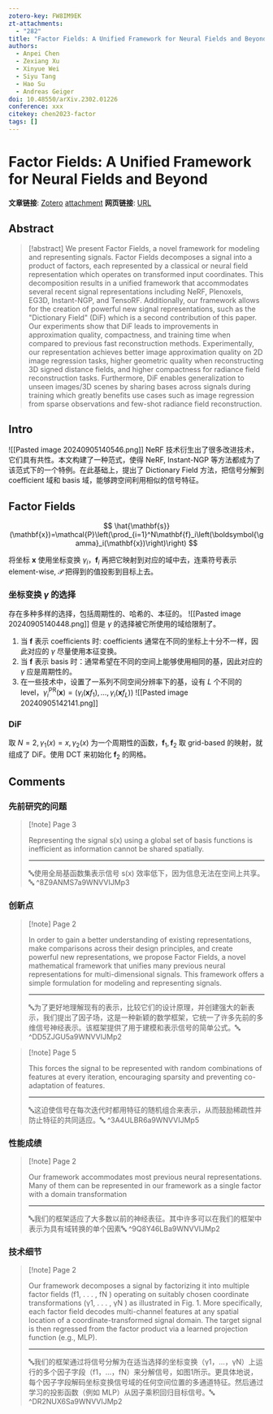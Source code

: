 ```yaml
---
zotero-key: FW8IM9EK
zt-attachments:
  - "282"
title: "Factor Fields: A Unified Framework for Neural Fields and Beyond"
authors:
  - Anpei Chen
  - Zexiang Xu
  - Xinyue Wei
  - Siyu Tang
  - Hao Su
  - Andreas Geiger
doi: 10.48550/arXiv.2302.01226
conference: xxx
citekey: chen2023-factor
tags: []
---
```

# Factor Fields: A Unified Framework for Neural Fields and Beyond

**文章链接**: [Zotero](zotero://select/library/items/FW8IM9EK) [attachment](<file:///home/ilot/Zotero/storage/9WNVVIJM/Chen%20%E7%AD%89%20-%202023%20-%20Factor%20Fields%20A%20Unified%20Framework%20for%20Neural%20Fiel.pdf>)
**网页链接**: [URL](http://arxiv.org/abs/2302.01226)
## Abstract

>[!abstract]
>We present Factor Fields, a novel framework for modeling and representing signals. Factor Fields decomposes a signal into a product of factors, each represented by a classical or neural field representation which operates on transformed input coordinates. This decomposition results in a unified framework that accommodates several recent signal representations including NeRF, Plenoxels, EG3D, Instant-NGP, and TensoRF. Additionally, our framework allows for the creation of powerful new signal representations, such as the "Dictionary Field" (DiF) which is a second contribution of this paper. Our experiments show that DiF leads to improvements in approximation quality, compactness, and training time when compared to previous fast reconstruction methods. Experimentally, our representation achieves better image approximation quality on 2D image regression tasks, higher geometric quality when reconstructing 3D signed distance fields, and higher compactness for radiance field reconstruction tasks. Furthermore, DiF enables generalization to unseen images/3D scenes by sharing bases across signals during training which greatly benefits use cases such as image regression from sparse observations and few-shot radiance field reconstruction.


## Intro
![[Pasted image 20240905140546.png]]
NeRF 技术衍生出了很多改进技术，它们具有共性。本文构建了一种范式，使得 NeRF, Instant-NGP 等方法都成为了该范式下的一个特例。在此基础上，提出了 Dictionary Field 方法，把信号分解到 coefficient 域和 basis 域，能够跨空间利用相似的信号特征。

## Factor Fields
$$
\hat{\mathbf{s}}(\mathbf{x})=\mathcal{P}\left(\prod_{i=1}^N\mathbf{f}_i\left(\boldsymbol{\gamma}_i(\mathbf{x})\right)\right)
$$

将坐标 $\mathbf{x}$ 使用坐标变换 $\gamma_{i}$，$\mathbf{f}_{i}$ 再把它映射到对应的域中去，连乘符号表示 element-wise, $\mathcal{P}$ 把得到的值投影到目标上去。

### 坐标变换 $\gamma$ 的选择
存在多种多样的选择，包括周期性的、哈希的、本征的。
![[Pasted image 20240905140448.png]]
但是 $\gamma$ 的选择被它所使用的域给限制了。
1. 当 $\mathbf{f}$ 表示 coefficients 时: coefficients 通常在不同的坐标上十分不一样，因此对应的 $\gamma$ 尽量使用本征变换。
2. 当 $\mathbf{f}$ 表示 basis 时：通常希望在不同的空间上能够使用相同的基，因此对应的 $\gamma$ 应是周期性的。
3. 在一些技术中，设置了一系列不同空间分辨率下的基，设有 $L$ 个不同的 level，$\gamma_i^{\mathrm{PR}}(\mathbf{x})=(\gamma_i(\mathbf{x}f_1),\ldots,\gamma_i(\mathbf{x}f_L))$
![[Pasted image 20240905142141.png]]


### DiF
取 $N=2,\gamma_{1}(x)=x,\gamma_{2}(x)$ 为一个周期性的函数，$\mathbf{f}_{1},\mathbf{f}_{2}$ 取 grid-based 的映射，就组成了 DiF。使用 DCT 来初始化 $\mathbf{f}_{2}$ 的网格。

## Comments

### 先前研究的问题

> [!note] Page 3
> 
> Representing the signal s(x) using a global set of basis functions is inefficient as information cannot be shared spatially.
> 
> ---
> 🔤使用全局基函数集表示信号 s(x) 效率低下，因为信息无法在空间上共享。🔤
> ^8Z9ANMS7a9WNVVIJMp3

### 创新点

> [!note] Page 2
> 
> In order to gain a better understanding of existing representations, make comparisons across their design principles, and create powerful new representations, we propose Factor Fields, a novel mathematical framework that unifies many previous neural representations for multi-dimensional signals. This framework offers a simple formulation for modeling and representing signals.
> 
> ---
> 🔤为了更好地理解现有的表示，比较它们的设计原理，并创建强大的新表示，我们提出了因子场，这是一种新颖的数学框架，它统一了许多先前的多维信号神经表示。该框架提供了用于建模和表示信号的简单公式。🔤
> ^DD5ZJGU5a9WNVVIJMp2

> [!note] Page 5
> 
> This forces the signal to be represented with random combinations of features at every iteration, encouraging sparsity and preventing co-adaptation of features.
> 
> ---
> 🔤这迫使信号在每次迭代时都用特征的随机组合来表示，从而鼓励稀疏性并防止特征的共同适应。🔤
> ^3A4ULBR6a9WNVVIJMp5

### 性能成绩

> [!note] Page 2
> 
> Our framework accommodates most previous neural representations. Many of them can be represented in our framework as a single factor with a domain transformation
> 
> ---
> 🔤我们的框架适应了大多数以前的神经表征。其中许多可以在我们的框架中表示为具有域转换的单个因素🔤
> ^9Q8Y46LBa9WNVVIJMp2

### 技术细节

> [!note] Page 2
> 
> Our framework decomposes a signal by factorizing it into multiple factor fields (f1, . . . , fN ) operating on suitably chosen coordinate transformations (γ1, . . . , γN ) as illustrated in Fig. 1. More specifically, each factor field decodes multi-channel features at any spatial location of a coordinate-transformed signal domain. The target signal is then regressed from the factor product via a learned projection function (e.g., MLP).
> 
> ---
> 🔤我们的框架通过将信号分解为在适当选择的坐标变换（γ1，...，γN）上运行的多个因子字段（f1，...，fN）来分解信号，如图1所示。更具体地说，每个因子字段解码坐标变换信号域的任何空间位置的多通道特征。然后通过学习的投影函数（例如 MLP）从因子乘积回归目标信号。🔤
> ^DR2NUX6Sa9WNVVIJMp2

